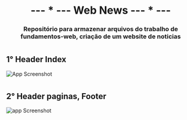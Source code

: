 <h1 align="center">--- * --- Web News --- * --- </h1>

<h3 align="center">Repositório para armazenar arquivos do trabalho de fundamentos-web, criação de um website de noticias</h3>

#

## 1° Header Index
![App Screenshot](https://i.pinimg.com/564x/72/b4/03/72b403a38a8deb19920995d1da9769b7.jpg)

#

## 2° Header paginas, Footer
![app Screenshot](https://i.pinimg.com/564x/39/a8/9c/39a89c7e780c6d7d80e6b28368da2b26.jpg)
